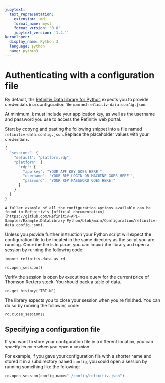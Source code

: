 ```yaml
---
jupytext:
  text_representation:
    extension: .md
    format_name: myst
    format_version: '0.8'
    jupytext_version: '1.4.1'
kernelspec:
  display_name: Python 3
  language: python
  name: python3
---
```


# Authenticating with a configuration file

By default, the [Refinitiv Data Library for Python](https://pypi.org/project/refinitiv-data/) expects you to provide credentials in a configuration file named `refinitiv-data.config.json`.

At minimum, it must include your application key, as well as the username and password you use to access the Refinitiv web portal.

Start by copying and pasting the following snippet into a file named `refinitiv-data.config.json`. Replace the placeholder values with your credentials.

```javascript
{
  "sessions": {
    "default": "platform.rdp",
    "platform": {
      "rdp": {
        "app-key": "YOUR APP KEY GOES HERE!",
        "username": "YOUR RDP LOGIN OR MACHINE GOES HERE!",
        "password": "YOUR RDP PASSWORD GOES HERE!"
      }
    }
  }
}
```

```{note}
A fuller example of all the configuration options available can be found in Refinitiv's [official documentation](https://github.com/Refinitiv-API-Samples/Example.DataLibrary.Python/blob/main/Configuration/refinitiv-data.config.json).
```

Unless you provide further instruction your Python script will expect the configuration file to be located in the same directory as the script you are running. Once the file is in place, you can import the library and open a session by running the following code:

```{code-cell}
import refinitiv.data as rd

rd.open_session()
```

Verify the session is open by executing a query for the current price of Thomson Reuters stock. You should back a table of data.

```{code-cell}
rd.get_history('TRI.N')
```

The library expects you to close your session when you're finished. You can do so by running the following code:

```{code-cell}
rd.close_session()
```

## Specifying a configuration file

If you want to store your configuration file in a different location, you can specify its path when you open a session.

For example, if you gave your configuration file with a shorter name and stored it in a subdirectory named `config`, you could open a session by running something like the following:

```python
rd.open_session(config_name="./config/refinitiv.json")
```
